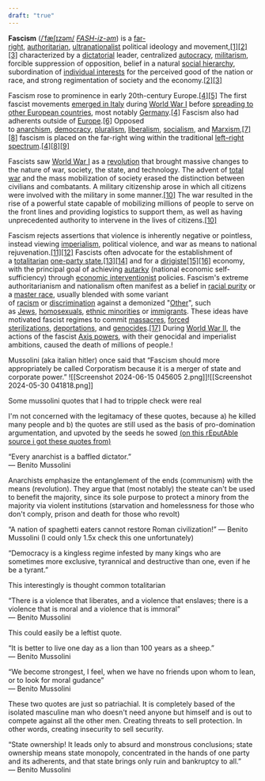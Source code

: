 ```yaml
---
draft: "true"
---
```


**Fascism** ([/ˈfæʃɪzəm/](https://en.wikipedia.org/wiki/Help:IPA/English "Help:IPA/English") [_FASH-iz-əm_](https://en.wikipedia.org/wiki/Help:Pronunciation_respelling_key "Help:Pronunciation respelling key")) is a [far-right](https://en.wikipedia.org/wiki/Far-right_politics "Far-right politics"), [authoritarian](https://en.wikipedia.org/wiki/Authoritarianism "Authoritarianism"), [ultranationalist](https://en.wikipedia.org/wiki/Ultranationalism "Ultranationalism") political ideology and movement,[[1]](https://en.wikipedia.org/wiki/Fascism#cite_note-1)[[2]](https://en.wikipedia.org/wiki/Fascism#cite_note-Britannica-2)[[3]](https://en.wikipedia.org/wiki/Fascism#cite_note-m-w-3) characterized by a [dictatorial](https://en.wikipedia.org/wiki/Dictator "Dictator") leader, centralized [autocracy](https://en.wikipedia.org/wiki/Autocracy "Autocracy"), [militarism](https://en.wikipedia.org/wiki/Militarism "Militarism"), forcible suppression of opposition, belief in a natural [social hierarchy](https://en.wikipedia.org/wiki/Social_stratification "Social stratification"), subordination of [individual interests](https://en.wikipedia.org/wiki/Individualism "Individualism") for the perceived good of the nation or race, and strong regimentation of society and the economy.[[2]](https://en.wikipedia.org/wiki/Fascism#cite_note-Britannica-2)[[3]](https://en.wikipedia.org/wiki/Fascism#cite_note-m-w-3)

Fascism rose to prominence in early 20th-century Europe.[[4]](https://en.wikipedia.org/wiki/Fascism#cite_note-RoutledgeCompanion-4)[[5]](https://en.wikipedia.org/wiki/Fascism#cite_note-FOOTNOTEInternational_Encyclopedia_of_Political_Science887%E2%80%93888Fascism-5) The first fascist movements [emerged in Italy](https://en.wikipedia.org/wiki/Italian_fascism "Italian fascism") during [World War I](https://en.wikipedia.org/wiki/World_War_I "World War I") before [spreading to other European countries](https://en.wikipedia.org/wiki/Fascism_in_Europe "Fascism in Europe"), most notably [Germany](https://en.wikipedia.org/wiki/Nazi_Germany "Nazi Germany").[[4]](https://en.wikipedia.org/wiki/Fascism#cite_note-RoutledgeCompanion-4) Fascism also had adherents outside of [Europe](https://en.wikipedia.org/wiki/Europe "Europe").[[6]](https://en.wikipedia.org/wiki/Fascism#cite_note-FOOTNOTEEncyclopedia_Britannica_''Fascism''-6) Opposed to [anarchism](https://en.wikipedia.org/wiki/Anarchism "Anarchism"), [democracy](https://en.wikipedia.org/wiki/Democracy "Democracy"), [pluralism](https://en.wikipedia.org/wiki/Pluralism_(political_philosophy) "Pluralism (political philosophy)"), [liberalism](https://en.wikipedia.org/wiki/Liberalism "Liberalism"), [socialism](https://en.wikipedia.org/wiki/Socialism "Socialism"), and [Marxism](https://en.wikipedia.org/wiki/Marxism "Marxism"),[[7]](https://en.wikipedia.org/wiki/Fascism#cite_note-FOOTNOTEInternational_Encyclopedia_of_Political_Science889Fascism-7)[[8]](https://en.wikipedia.org/wiki/Fascism#cite_note-USHMM-8) fascism is placed on the far-right wing within the traditional [left–right spectrum](https://en.wikipedia.org/wiki/Left%E2%80%93right_political_spectrum "Left–right political spectrum").[[4]](https://en.wikipedia.org/wiki/Fascism#cite_note-RoutledgeCompanion-4)[[8]](https://en.wikipedia.org/wiki/Fascism#cite_note-USHMM-8)[[9]](https://en.wikipedia.org/wiki/Fascism#cite_note-University-Aristotle-Hartley-Wilhelm-Hawkesworth-9)

Fascists saw [World War I](https://en.wikipedia.org/wiki/World_War_I "World War I") as a [revolution](https://en.wikipedia.org/wiki/Revolution "Revolution") that brought massive changes to the nature of war, society, the state, and technology. The advent of [total war](https://en.wikipedia.org/wiki/Total_war "Total war") and the mass mobilization of society erased the distinction between civilians and combatants. A military citizenship arose in which all citizens were involved with the military in some manner.[[10]](https://en.wikipedia.org/wiki/Fascism#cite_note-FOOTNOTEBlamires2006140%E2%80%93141,_670Mann200465-10) The war resulted in the rise of a powerful state capable of mobilizing millions of people to serve on the front lines and providing logistics to support them, as well as having unprecedented authority to intervene in the lives of citizens.[[10]](https://en.wikipedia.org/wiki/Fascism#cite_note-FOOTNOTEBlamires2006140%E2%80%93141,_670Mann200465-10)

Fascism rejects assertions that violence is inherently negative or pointless, instead viewing [imperialism](https://en.wikipedia.org/wiki/Imperialism "Imperialism"), political violence, and war as means to national rejuvenation.[[11]](https://en.wikipedia.org/wiki/Fascism#cite_note-FOOTNOTEGr%C4%8Di%C4%872000120GriffinFeldman2004c185Spielvogel2012935Payne1995106-11)[[12]](https://en.wikipedia.org/wiki/Fascism#cite_note-FOOTNOTERietbergen2000160%E2%80%93161-12) Fascists often advocate for the establishment of a [totalitarian](https://en.wikipedia.org/wiki/Totalitarianism "Totalitarianism") [one-party state](https://en.wikipedia.org/wiki/One-party_state "One-party state"),[[13]](https://en.wikipedia.org/wiki/Fascism#cite_note-FOOTNOTEGriffin20131%E2%80%936-13)[[14]](https://en.wikipedia.org/wiki/Fascism#cite_note-FOOTNOTEMussolini200240-14) and for a [dirigiste](https://en.wikipedia.org/wiki/Dirigisme "Dirigisme")[[15]](https://en.wikipedia.org/wiki/Fascism#cite_note-15)[[16]](https://en.wikipedia.org/wiki/Fascism#cite_note-16) economy, with the principal goal of achieving [autarky](https://en.wikipedia.org/wiki/Autarky "Autarky") (national economic self-sufficiency) through [economic interventionist](https://en.wikipedia.org/wiki/Economic_interventionist "Economic interventionist") policies. Fascism's extreme authoritarianism and nationalism often manifest as a belief in [racial purity](https://en.wikipedia.org/wiki/Racial_purity "Racial purity") or a [master race](https://en.wikipedia.org/wiki/Master_race "Master race"), usually blended with some variant of [racism](https://en.wikipedia.org/wiki/Racism "Racism") or [discrimination](https://en.wikipedia.org/wiki/Discrimination "Discrimination") against a demonized "[Other](https://en.wikipedia.org/wiki/Other_(philosophy) "Other (philosophy)")", such as [Jews](https://en.wikipedia.org/wiki/Jews "Jews"), [homosexuals](https://en.wikipedia.org/wiki/Homosexuality "Homosexuality"), [ethnic minorities](https://en.wikipedia.org/wiki/Minority_group "Minority group") or [immigrants](https://en.wikipedia.org/wiki/Immigration "Immigration"). These ideas have motivated fascist regimes to commit [massacres](https://en.wikipedia.org/wiki/Massacre "Massacre"), [forced sterilizations](https://en.wikipedia.org/wiki/Forced_sterilizations "Forced sterilizations"), [deportations](https://en.wikipedia.org/wiki/Deportation "Deportation"), and [genocides](https://en.wikipedia.org/wiki/Genocide "Genocide").[[17]](https://en.wikipedia.org/wiki/Fascism#cite_note-FOOTNOTEKallis2011Paxton1998Lancaster2011-17) During [World War II](https://en.wikipedia.org/wiki/World_War_II "World War II"), the actions of the fascist [Axis powers](https://en.wikipedia.org/wiki/Axis_powers "Axis powers"), with their genocidal and imperialist ambitions, caused the death of millions of people.!


Mussolini (aka italian hitler) once said that “Fascism should more appropriately be called Corporatism because it is a merger of state and corporate power.”
![[Screenshot 2024-06-15 045605 2.png]]![[Screenshot 2024-05-30 041818.png]]

Some mussolini quotes that I had to tripple check were real

I'm not concerned with the legitamacy of these quotes, because
a) he killed many people
and
b) the quotes are still used as the basis of pro-domination argumentation, and upvoted by the seeds he sowed [(on this rEputAble source i got these quotes from)](https://www.goodreads.com/author/quotes/221166.Benito_Mussolini)


“Every anarchist is a baffled dictator.”  
― Benito Mussolini

Anarchists emphasize the entanglement of the ends (communism) with the means (revolution). They argue that (most notably) the steate can't be used to benefit the majority, since its sole purpose to protect a minory from the majority via violent institutions (starvation and homelessness for those who don't comply, prison and death for those who revolt) 

“A nation of spaghetti eaters cannot restore Roman civilization!” ― Benito Mussolini (I could only 1.5x check this one unfortunately)

“Democracy is a kingless regime infested by many kings who are sometimes more exclusive, tyrannical and destructive than one, even if he be a tyrant.”

This interestingly is thought common totalitarian 

“There is a violence that liberates, and a violence that enslaves; there is a violence that is moral and a violence that is immoral”  
― Benito Mussolini

This could easily be a leftist quote. 

“It is better to live one day as a lion than 100 years as a sheep.”  
― Benito Mussolini

“We become strongest, I feel, when we have no friends upon whom to lean, or to look for moral gudance”  
― Benito Mussolini

These two quotes are just so patriachial. It is completely based of the isolated masculine man who doesn't need anyone but himself and is out to compete against all the other  men. Creating threats to sell protection. In other words, creating insecurity to sell security. 

“State ownership! It leads only to absurd and monstrous conclusions; state ownership means state monopoly, concentrated in the hands of one party and its adherents, and that state brings only ruin and bankruptcy to all.”  
― Benito Mussolini